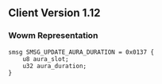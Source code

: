## Client Version 1.12

### Wowm Representation
```rust,ignore
smsg SMSG_UPDATE_AURA_DURATION = 0x0137 {
    u8 aura_slot;    
    u32 aura_duration;    
}

```
